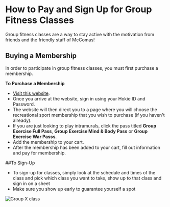 # How to Pay and Sign Up for Group Fitness Classes 

Group fitness classes are a way to stay active with the motivation from friends and the friendly staff of McComas! 

## Buying a Membership 
In order to participate in group fitness classes, you must first purchase a membership. 

**To Purchase a Membership**

* [Visit this website](https://connect.recsports.vt.edu/Account/Login?ReturnUrl=%2FMembership%2FIndex). 
* Once you arrive at the website, sign in using your Hokie ID and Password. 
* The website will then direct you to a page where you will choose the recreational sport membership that you wish to purchase (if you haven't already).
* If you are just looking to play intramurals, click the pass titled **Group Exercise Full Pass**, **Group Exercise Mind & Body Pass** or **Group Exercise War Passs**.
* Add the membership to your cart.
* After the membership has been added to your cart, fill out information and pay for membership.

##To Sign-Up

* To sign-up for classes, simply look at the schedule and times of the class and pick which class you want to take, show up to that class and sign in on a sheet
* Make sure you show up early to guarantee yourself a spot 

![Group X class](https://vtnews.vt.edu/content/vtnews_vt_edu/en/articles/2015/08/083115-dsa-fittestcollege/_jcr_content/article-image.img.490.high.jpg)
 